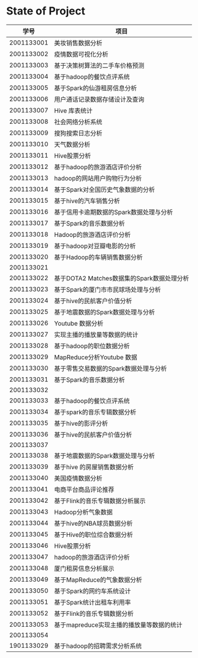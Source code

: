 # State of Project



| 学号       | 项目                           |
| ---------- | ------------------------------ |
| 2001133001 | 美妆销售数据分析 |
| 2001133002 | 疫情数据可视化分析 |
| 2001133003 | 基于决策树算法的二手车价格预测 |
| 2001133004 | 基于hadoop的餐饮点评系统       |
| 2001133005 | 基于Spark的仙游租房信息分析 |
| 2001133006 | 用户通话记录数据存储设计及查询 |
| 2001133007 | Hive 库表统计 |
| 2001133008 | 社会网络分析系统 |
| 2001133009 | 搜狗搜索日志分析 |
| 2001133010 | 天气数据分析                               |
| 2001133011 | Hive股票分析                   |
| 2001133012 | 基于hadoop的旅游酒店评价分析 |
| 2001133013 | hadoop的网站用户购物行为分析 |
| 2001133014 | 基于Spark对全国历史气象数据的分析 |
| 2001133015 | 基于hive的汽车销售分析 |
| 2001133016 | 基于信用卡逾期数据的Spark数据处理与分析 |
| 2001133017 | 基于Spark的音乐数据分析 |
| 2001133018 | Hadoop的旅游酒店评价分析       |
| 2001133019 | 基于hadoop对豆瓣电影的分析 |
| 2001133020 | 基于Hadoop的车辆销售数据分析 |
| 2001133021 |                                |
| 2001133022 | 基于DOTA2 Matches数据集的Spark数据处理分析 |
| 2001133023 | 基于Spark的厦门市市民球场处理与分析 |
| 2001133024 | 基于hive的民航客户价值分析 |
| 2001133025 | 基于地震数据的Spark数据处理与分析 |
| 2001133026 | Youtube 数据分析 |
| 2001133027 | 实现主播的播放量等数据的统计 |
| 2001133028 | 基于hadoop的职位数据分析 |
| 2001133029 | MapReduce分析Youtube 数据 |
| 2001133030 | 基于零售交易数据的Spark数据处理与分析 |
| 2001133031 | 基于Spark的音乐数据分析 |
| 2001133032 |                                |
| 2001133033 | 基于hadoop的餐饮点评系统       |
| 2001133034 | 基于spark的音乐专辑数据分析 |
| 2001133035 | 基于hive的影评分析 |
| 2001133036 | 基于hive的民航客户价值分析 |
| 2001133037 |                                |
| 2001133038 | 基于地震数据的Spark数据处理与分析 |
| 2001133039 | 基于hive 的房屋销售数据分析 |
| 2001133040 | 美国疫情数据分析 |
| 2001133041 | 电商平台商品评论推荐           |
| 2001133042 | 基于Flink的音乐专辑数据分析展示 |
| 2001133043 | Hadoop分析气象数据             |
| 2001133044 | 基于hive的NBA球员数据分析 |
| 2001133045 | 基于Hive的职位综合数据分析     |
| 2001133046 | Hive股票分析                   |
| 2001133047 | hadoop的旅游酒店评价分析 |
| 2001133048 | 厦门租房信息分析展示 |
| 2001133049 | 基于MapReduce的气象数据分析 |
| 2001133050 | 基于Spark的网约车系统设计 |
| 2001133051 | 基于Spark统计出租车利用率      |
| 2001133052 | 基于Flink的音乐专辑数据分析 |
| 2001133053 | 基于mapreduce实现主播的播放量等数据的统计 |
| 2001133054 |                                |
| 1901133029 | 基于hadoop的招聘需求分析系统 |
